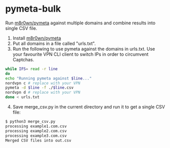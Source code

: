 # pymeta-bulk
Run [m8r0wn/pymeta](https://github.com/m8r0wn/pymeta) against multiple domains and combine results into single CSV file.

1. Install [m8r0wn/pymeta](https://github.com/m8r0wn/pymeta)
2. Put all domains in a file called "urls.txt".
3. Run the following to use pymeta against the domains in urls.txt. Use your favourite VPN CLI client to switch IPs in order to circumvent Captchas.
```bash
while IFS= read -r line
do
echo "Running pymeta against $line..."
nordvpn c # replace with your VPN
pymeta -d $line -f ./$line.csv
nordvpn d # replace with your VPN
done < urls.txt
```

4. Save merge_csv.py in the current directory and run it to get a single CSV file:
```bash
$ python3 merge_csv.py 
processing example1.com.csv
processing example2.com.csv
processing example3.com.csv
Merged CSV files into out.csv
```
